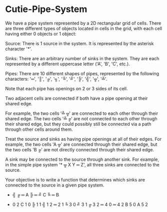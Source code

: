 # Cutie-Pipe-System
We have a pipe system represented by a 2D rectangular grid of cells. There are three different types of objects located in cells in the grid, with each cell having either 0 objects or 1 object:

Source: There is 1 source in the system. It is represented by the asterisk character '*'.

Sinks: There are an arbitrary number of sinks in the system. They are each represented by a different uppercase letter ('A', 'B', 'C', etc.).

Pipes: There are 10 different shapes of pipes, represented by the following characters: '═', '║', '╔', '╗', '╚', '╝', '╠', '╣', '╦', '╩'.

Note that each pipe has openings on 2 or 3 sides of its cell.

Two adjacent cells are connected if both have a pipe opening at their shared edge.

For example, the two cells '╩ ╦' are connected to each other through their shared edge. The two cells '╩ ╔' are not connected to each other through their shared edge, but they could possibly still be connected via a path through other cells around them.

Treat the source and sinks as having pipe openings at all of their edges. For example, the two cells 'A ╦' are connected through their shared edge, but the two cells 'B ╔' are not directly connected through their shared edge.

A sink may be connected to the source through another sink. For example, in the simple pipe system '* ╦ X Y ═ Z', all three sinks are connected to the source.

Your objective is to write a function that determines which sinks are connected to the source in a given pipe system.


* ╣   ╔ ═ A
  ╠ ═ ╝
  C   ╚ ═ B



* 0 2
C 1 0
╠ 1 1
╣ 1 2
═ 2 1
╚ 3 0
╝ 3 1
╔ 3 2
═ 4 0
═ 4 2
B 5 0
A 5 2
